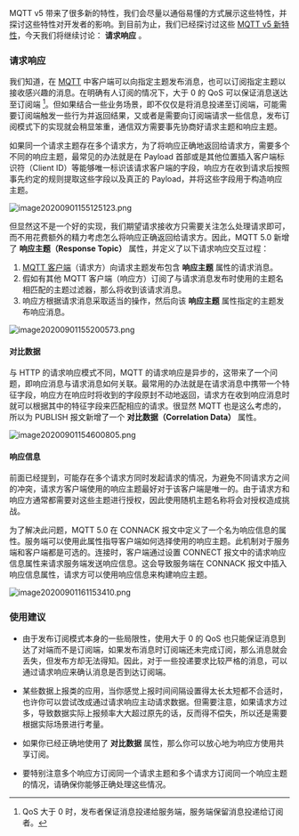 
MQTT v5 带来了很多新的特性，我们会尽量以通俗易懂的方式展示这些特性，并探讨这些特性对开发者的影响。到目前为止，我们已经探讨过这些 [MQTT v5 新特性](https://www.emqx.io/cn/mqtt/mqtt5)，今天我们将继续讨论： **请求响应** 。

### 请求响应

我们知道，在 [MQTT](https://www.emqx.io/cn/mqtt) 中客户端可以向指定主题发布消息，也可以订阅指定主题以接收感兴趣的消息。在明确有人订阅的情况下，大于 0 的 QoS 可以保证消息送达至订阅端 [^1]。但如果结合一些业务场景，即不仅仅是将消息投递至订阅端，可能需要订阅端触发一些行为并返回结果，又或者是需要向订阅端请求一些信息，发布订阅模式下的实现就会稍显笨重，通信双方需要事先协商好请求主题和响应主题。

如果同一个请求主题存在多个请求方，为了将响应正确地返回给请求方，需要多个不同的响应主题，最常见的办法就是在 Payload 首部或是其他位置插入客户端标识符（Client ID）等能够唯一标识该请求客户端的字段，响应方在收到请求后按照事先约定的规则提取这些字段以及真正的 Payload，并将这些字段用于构造响应主题。

![image20200901155125123.png](https://static.emqx.net/images/69291346e45e2e0d3ccb0ad455d9378e.png)

但显然这不是一个好的实现，我们期望请求接收方只需要关注怎么处理请求即可，而不用花费额外的精力考虑怎么将响应正确返回给请求方。因此，MQTT 5.0 新增了 **响应主题（Response Topic）** 属性，并定义了以下请求响应交互过程：

1. [MQTT 客户端](https://www.emqx.io/cn/blog/mqtt-client-tools)（请求方）向请求主题发布包含 **响应主题** 属性的请求消息。
2. 假如有其他 MQTT 客户端（响应方）订阅了与请求消息发布时使用的主题名相匹配的主题过滤器，那么将收到该请求消息。
3. 响应方根据请求消息采取适当的操作，然后向该 **响应主题** 属性指定的主题发布响应消息。

![image20200901155200573.png](https://static.emqx.net/images/2a9ac9bf360343097e9f6264bb4dd106.png)

#### 对比数据

与 HTTP 的请求响应模式不同，MQTT 的请求响应是异步的，这带来了一个问题，即响应消息与请求消息如何关联。最常用的办法就是在请求消息中携带一个特征字段，响应方在响应时将收到的字段原封不动地返回，请求方在收到响应消息时就可以根据其中的特征字段来匹配相应的请求。很显然 MQTT 也是这么考虑的，所以为 PUBLISH 报文新增了一个 **对比数据（Correlation Data）** 属性。

![image20200901154600805.png](https://static.emqx.net/images/70e08cb4bcc0343ad5cd98fb4fbebe99.png)

#### 响应信息

前面已经提到，可能存在多个请求方同时发起请求的情况，为避免不同请求方之间的冲突，请求方客户端使用的响应主题最好对于该客户端是唯一的。由于请求方和响应方通常都需要对这些主题进行授权，因此使用随机主题名称将会对授权造成挑战。

为了解决此问题，MQTT 5.0 在 CONNACK 报文中定义了一个名为响应信息的属性。服务端可以使用此属性指导客户端如何选择使用的响应主题。此机制对于服务端和客户端都是可选的。连接时，客户端通过设置 CONNECT 报文中的请求响应信息属性来请求服务端发送响应信息。这会导致服务端在 CONNACK 报文中插入响应信息属性，请求方可以使用响应信息来构建响应主题。

![image20200901161153410.png](https://static.emqx.net/images/59b495acf6b75924c8392035d802484e.png)

### 使用建议

- 由于发布订阅模式本身的一些局限性，使用大于 0 的 QoS 也只能保证消息到达了对端而不是订阅端，如果发布消息时订阅端还未完成订阅，那么消息就会丢失，但发布方却无法得知。因此，对于一些投递要求比较严格的消息，可以通过请求响应来确认消息是否到达订阅端。

- 某些数据上报类的应用，当你感觉上报时间间隔设置得太长太短都不合适时，也许你可以尝试改成通过请求响应主动请求数据。但需要注意，如果请求方过多，导致数据实际上报频率大大超过原先的话，反而得不偿失，所以还是需要根据实际场景进行考量。

- 如果你已经正确地使用了 **对比数据** 属性，那么你可以放心地为响应方使用共享订阅。
- 要特别注意多个响应方订阅同一个请求主题和多个请求方订阅同一个响应主题的情况，请确保你能够正确处理这些情况。

[^1]: QoS 大于 0 时，发布者保证消息投递给服务端，服务端保留消息投递给订阅者。





